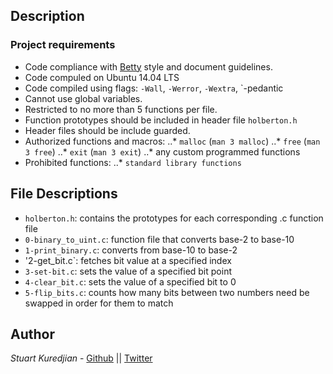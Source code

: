 ## Description

### Project requirements
- Code compliance with [Betty](https://github.com/holbertonschool/Betty) style and document guidelines.
- Code compuled on Ubuntu 14.04 LTS
- Code compiled using flags: `-Wall`, `-Werror`, `-Wextra`, `-pedantic
- Cannot use global variables.
- Restricted to no more than 5 functions per file.
- Function prototypes should be included in header file `holberton.h`
- Header files should be include guarded.
- Authorized functions and macros:
..* `malloc` (`man 3 malloc`)
..* `free` (`man 3 free`)
..* `exit` (`man 3 exit`)
..* any custom programmed functions
- Prohibited functions:
..* `standard library functions`

## File Descriptions
- `holberton.h`: contains the prototypes for each corresponding .c function file
- `0-binary_to_uint.c`: function file that converts base-2 to base-10
- `1-print_binary.c`: converts from base-10 to base-2
- '2-get_bit.c`: fetches bit value at a specified index
- `3-set-bit.c`: sets the value of a specified bit point
- `4-clear_bit.c`: sets the value of a specified bit to 0
- `5-flip_bits.c`: counts how many bits between two numbers need be swapped in order for them to match

## Author

*Stuart Kuredjian* - [Github](https://github.com/dbconfession78) || [Twitter](https://twitter.com/StueyGK)
